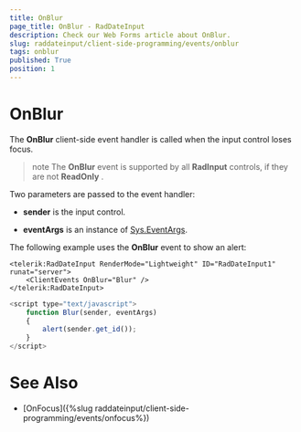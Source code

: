 ```yaml
---
title: OnBlur
page_title: OnBlur - RadDateInput
description: Check our Web Forms article about OnBlur.
slug: raddateinput/client-side-programming/events/onblur
tags: onblur
published: True
position: 1
---
```


# OnBlur





The **OnBlur** client-side event handler is called when the input control loses focus.

>note The **OnBlur** event is supported by all **RadInput** controls, if they are not **ReadOnly** .
>


Two parameters are passed to the event handler:

* **sender** is the input control.

* **eventArgs** is an instance of [Sys.EventArgs](https://www.asp.net/AJAX/Documentation/Live/ClientReference/Sys/EventArgsClass/default.aspx).

The following example uses the **OnBlur** event to show an alert:

````ASPNET
<telerik:RadDateInput RenderMode="Lightweight" ID="RadDateInput1" runat="server">
	<ClientEvents OnBlur="Blur" />
</telerik:RadDateInput>
````



````JavaScript
<script type="text/javascript">
	function Blur(sender, eventArgs)
	{
		alert(sender.get_id());
	}
</script>
````



# See Also

 * [OnFocus]({%slug raddateinput/client-side-programming/events/onfocus%})
